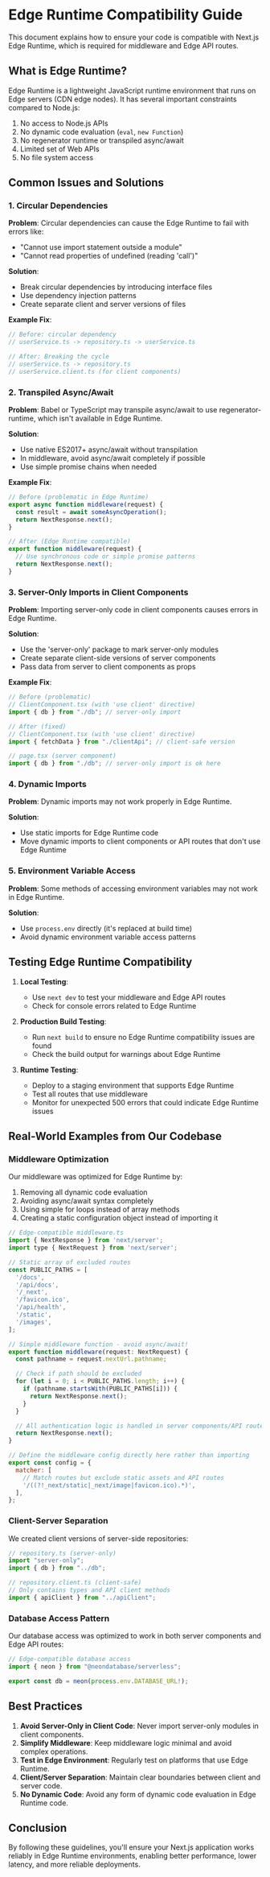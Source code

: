 # Edge Runtime Compatibility Guide

This document explains how to ensure your code is compatible with Next.js Edge Runtime, which is required for middleware and Edge API routes.

## What is Edge Runtime?

Edge Runtime is a lightweight JavaScript runtime environment that runs on Edge servers (CDN edge nodes). It has several important constraints compared to Node.js:

1. No access to Node.js APIs
2. No dynamic code evaluation (`eval`, `new Function`)
3. No regenerator runtime or transpiled async/await
4. Limited set of Web APIs
5. No file system access

## Common Issues and Solutions

### 1. Circular Dependencies

**Problem**: Circular dependencies can cause the Edge Runtime to fail with errors like:

- "Cannot use import statement outside a module"
- "Cannot read properties of undefined (reading 'call')"

**Solution**:

- Break circular dependencies by introducing interface files
- Use dependency injection patterns
- Create separate client and server versions of files

**Example Fix**:

```typescript
// Before: circular dependency
// userService.ts -> repository.ts -> userService.ts

// After: Breaking the cycle
// userService.ts -> repository.ts
// userService.client.ts (for client components)
```

### 2. Transpiled Async/Await

**Problem**: Babel or TypeScript may transpile async/await to use regenerator-runtime, which isn't available in Edge Runtime.

**Solution**:

- Use native ES2017+ async/await without transpilation
- In middleware, avoid async/await completely if possible
- Use simple promise chains when needed

**Example Fix**:

```typescript
// Before (problematic in Edge Runtime)
export async function middleware(request) {
  const result = await someAsyncOperation();
  return NextResponse.next();
}

// After (Edge Runtime compatible)
export function middleware(request) {
  // Use synchronous code or simple promise patterns
  return NextResponse.next();
}
```

### 3. Server-Only Imports in Client Components

**Problem**: Importing server-only code in client components causes errors in Edge Runtime.

**Solution**:

- Use the 'server-only' package to mark server-only modules
- Create separate client-side versions of server components
- Pass data from server to client components as props

**Example Fix**:

```typescript
// Before (problematic)
// ClientComponent.tsx (with 'use client' directive)
import { db } from "./db"; // server-only import

// After (fixed)
// ClientComponent.tsx (with 'use client' directive)
import { fetchData } from "./clientApi"; // client-safe version

// page.tsx (server component)
import { db } from "./db"; // server-only import is ok here
```

### 4. Dynamic Imports

**Problem**: Dynamic imports may not work properly in Edge Runtime.

**Solution**:

- Use static imports for Edge Runtime code
- Move dynamic imports to client components or API routes that don't use Edge Runtime

### 5. Environment Variable Access

**Problem**: Some methods of accessing environment variables may not work in Edge Runtime.

**Solution**:

- Use `process.env` directly (it's replaced at build time)
- Avoid dynamic environment variable access patterns

## Testing Edge Runtime Compatibility

1. **Local Testing**:

   - Use `next dev` to test your middleware and Edge API routes
   - Check for console errors related to Edge Runtime

2. **Production Build Testing**:

   - Run `next build` to ensure no Edge Runtime compatibility issues are found
   - Check the build output for warnings about Edge Runtime

3. **Runtime Testing**:
   - Deploy to a staging environment that supports Edge Runtime
   - Test all routes that use middleware
   - Monitor for unexpected 500 errors that could indicate Edge Runtime issues

## Real-World Examples from Our Codebase

### Middleware Optimization

Our middleware was optimized for Edge Runtime by:

1. Removing all dynamic code evaluation
2. Avoiding async/await syntax completely
3. Using simple for loops instead of array methods
4. Creating a static configuration object instead of importing it

```javascript
// Edge-compatible middleware.ts
import { NextResponse } from 'next/server';
import type { NextRequest } from 'next/server';

// Static array of excluded routes
const PUBLIC_PATHS = [
  '/docs',
  '/api/docs',
  '/_next',
  '/favicon.ico',
  '/api/health',
  '/static',
  '/images',
];

// Simple middleware function - avoid async/await!
export function middleware(request: NextRequest) {
  const pathname = request.nextUrl.pathname;

  // Check if path should be excluded
  for (let i = 0; i < PUBLIC_PATHS.length; i++) {
    if (pathname.startsWith(PUBLIC_PATHS[i])) {
      return NextResponse.next();
    }
  }

  // All authentication logic is handled in server components/API routes
  return NextResponse.next();
}

// Define the middleware config directly here rather than importing
export const config = {
  matcher: [
    // Match routes but exclude static assets and API routes
    '/((?!_next/static|_next/image|favicon.ico).*)',
  ],
};
```

### Client-Server Separation

We created client versions of server-side repositories:

```typescript
// repository.ts (server-only)
import "server-only";
import { db } from "../db";

// repository.client.ts (client-safe)
// Only contains types and API client methods
import { apiClient } from "../apiClient";
```

### Database Access Pattern

Our database access was optimized to work in both server components and Edge API routes:

```typescript
// Edge-compatible database access
import { neon } from "@neondatabase/serverless";

export const db = neon(process.env.DATABASE_URL!);
```

## Best Practices

1. **Avoid Server-Only in Client Code**: Never import server-only modules in client components.
2. **Simplify Middleware**: Keep middleware logic minimal and avoid complex operations.
3. **Test in Edge Environment**: Regularly test on platforms that use Edge Runtime.
4. **Client/Server Separation**: Maintain clear boundaries between client and server code.
5. **No Dynamic Code**: Avoid any form of dynamic code evaluation in Edge Runtime code.

## Conclusion

By following these guidelines, you'll ensure your Next.js application works reliably in Edge Runtime environments, enabling better performance, lower latency, and more reliable deployments.
